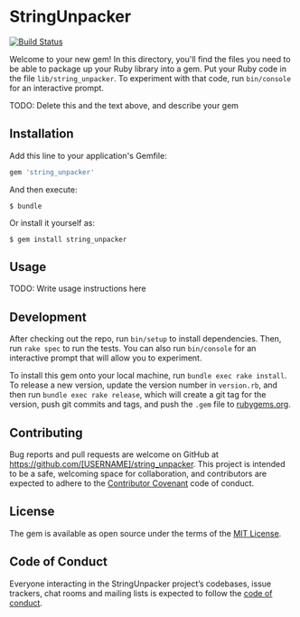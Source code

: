 # StringUnpacker

[![Build Status](https://travis-ci.org/IlyaOsotov/string_unpacker.svg?branch=master)](https://travis-ci.org/IlyaOsotov/string_unpacker)

Welcome to your new gem! In this directory, you'll find the files you need to be able to package up your Ruby library into a gem. Put your Ruby code in the file `lib/string_unpacker`. To experiment with that code, run `bin/console` for an interactive prompt.

TODO: Delete this and the text above, and describe your gem

## Installation

Add this line to your application's Gemfile:

```ruby
gem 'string_unpacker'
```

And then execute:

    $ bundle

Or install it yourself as:

    $ gem install string_unpacker

## Usage

TODO: Write usage instructions here

## Development

After checking out the repo, run `bin/setup` to install dependencies. Then, run `rake spec` to run the tests. You can also run `bin/console` for an interactive prompt that will allow you to experiment.

To install this gem onto your local machine, run `bundle exec rake install`. To release a new version, update the version number in `version.rb`, and then run `bundle exec rake release`, which will create a git tag for the version, push git commits and tags, and push the `.gem` file to [rubygems.org](https://rubygems.org).

## Contributing

Bug reports and pull requests are welcome on GitHub at https://github.com/[USERNAME]/string_unpacker. This project is intended to be a safe, welcoming space for collaboration, and contributors are expected to adhere to the [Contributor Covenant](http://contributor-covenant.org) code of conduct.

## License

The gem is available as open source under the terms of the [MIT License](https://opensource.org/licenses/MIT).

## Code of Conduct

Everyone interacting in the StringUnpacker project’s codebases, issue trackers, chat rooms and mailing lists is expected to follow the [code of conduct](https://github.com/[USERNAME]/string_unpacker/blob/master/CODE_OF_CONDUCT.md).
